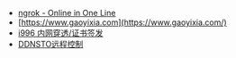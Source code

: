 
- [ngrok - Online in One Line](https://ngrok.com/)
- [https://www.gaoyixia.com](https://www.gaoyixia.com/)
- [i996 内网穿透/证书签发](https://www.i996.me/)
- [DDNSTO远程控制](https://www.kooldns.cn/)